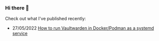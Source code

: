 ### Hi there 👋

<!--
**daydiff/daydiff** is a ✨ _special_ ✨ repository because its `README.md` (this file) appears on your GitHub profile.

Here are some ideas to get you started:

- 🔭 I’m currently working on ...
- 🌱 I’m currently learning ...
- 👯 I’m looking to collaborate on ...
- 🤔 I’m looking for help with ...
- 💬 Ask me about ...
- 📫 How to reach me: ...
- ⚡ Fun fact: ...
-->

Check out what I've published recently:

<ul><li>27/05/2022 <a href="https://atabakoff.com/how-to-run-vaultwarden-in-podman-as-a-systemd-service/">How to run Vaultwarden in Docker/Podman as a systemd service</a></ul>
